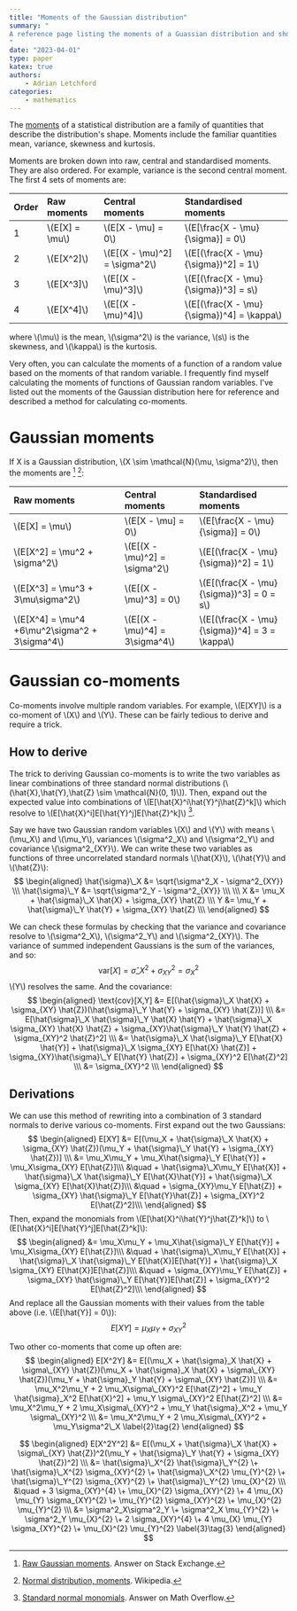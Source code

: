 ```yaml
---
title: "Moments of the Gaussian distribution"
summary: "
A reference page listing the moments of a Guassian distribution and shows how to derive co-moments.
"
date: "2023-04-01"
type: paper
katex: true
authors:
    - Adrian Letchford
categories:
    - mathematics
---
```


The [moments](https://en.wikipedia.org/wiki/Moment_(mathematics)) of a statistical distribution are a family of quantities that describe the distribution's shape. Moments include the familiar quantities mean, variance, skewness and kurtosis.

Moments are broken down into raw, central and standardised moments. They are also ordered. For example, variance is the second central moment. The first 4 sets of moments are:

| Order  | Raw moments         | Central moments                   | Standardised moments                          |
|--------|:--------------------|:----------------------------------|:----------------------------------------------|
| 1      | \\(E[X] = \mu\\)    | \\(E[X - \mu] = 0\\)              | \\(E[\frac{X - \mu}{\sigma}] = 0\\)           |
| 2      | \\(E[X^2]\\)        | \\(E[(X - \mu)^2] = \sigma^2\\)   | \\(E[(\frac{X - \mu}{\sigma})^2] = 1\\)       |
| 3      | \\(E[X^3]\\)        | \\(E[(X - \mu)^3]\\)              | \\(E[(\frac{X - \mu}{\sigma})^3] = s\\)       |
| 4      | \\(E[X^4]\\)        | \\(E[(X - \mu)^4]\\)              | \\(E[(\frac{X - \mu}{\sigma})^4] = \kappa\\)  |

where \\(\mu\\) is the mean, \\(\sigma^2\\) is the variance, \\(s\\) is the skewness, and \\(\kappa\\) is the kurtosis.

Very often, you can calculate the moments of a function of a random value based on the moments of that random variable. I frequently find myself calculating the moments of functions of Gaussian random variables. I've listed out the moments of the Gaussian distribution here for reference and described a method for calculating co-moments.

# Gaussian moments

If X is a Gaussian distribution, \\(X \sim \mathcal{N}(\mu, \sigma^2)\\), then the moments are [^1] [^2]:


| Raw moments                                      | Central moments                  | Standardised moments                              |
|:-------------------------------------------------|:---------------------------------|:--------------------------------------------------|
| \\(E[X] = \mu\\)                                 | \\(E[X - \mu] = 0\\)             | \\(E[\frac{X - \mu}{\sigma}] = 0\\)               |
| \\(E[X^2] = \mu^2 + \sigma^2\\)                  | \\(E[(X - \mu)^2] = \sigma^2\\)  | \\(E[(\frac{X - \mu}{\sigma})^2] = 1\\)           |
| \\(E[X^3] = \mu^3 + 3\mu\sigma^2\\)              | \\(E[(X - \mu)^3] = 0\\)         | \\(E[(\frac{X - \mu}{\sigma})^3] = 0 = s\\)       |
| \\(E[X^4] = \mu^4 +6\mu^2\sigma^2 + 3\sigma^4\\) | \\(E[(X - \mu)^4] = 3\sigma^4\\) | \\(E[(\frac{X - \mu}{\sigma})^4] = 3 = \kappa\\)  |

# Gaussian co-moments

Co-moments involve multiple random variables. For example, \\(E[XY]\\) is a co-moment of \\(X\\) and \\(Y\\). These can be fairly tedious to derive and require a trick.

## How to derive

The trick to deriving Gaussian co-moments is to write the two variables as linear combinations of three standard normal distributions (\\(\hat{X},\hat{Y},\hat{Z} \sim \mathcal{N}(0, 1)\\)). Then, expand out the expected value into combinations of \\(E[\hat{X}^i\hat{Y}^j\hat{Z}^k]\\) which resolve to \\(E[\hat{X}^i]E[\hat{Y}^j]E[\hat{Z}^k]\\) [^3].


Say we have two Gaussian random variables \\(X\\) and \\(Y\\) with means \\(\mu_X\\) and \\(\mu_Y\\), variances \\(\sigma^2_X\\) and \\(\sigma^2_Y\\) and covariance \\(\sigma^2_{XY}\\). We can write these two variables as functions of three uncorrelated standard normals \\(\hat{X}\\), \\(\hat{Y}\\) and \\(\hat{Z}\\):
$$
\begin{aligned}
\hat{\sigma}\_X &= \sqrt{\sigma^2_X - \sigma^2_{XY}} \\\
\hat{\sigma}\_Y &= \sqrt{\sigma^2_Y - \sigma^2_{XY}} \\\
\\\
X &= \mu_X + \hat{\sigma}\_X \hat{X} + \sigma_{XY} \hat{Z} \\\
Y &= \mu_Y + \hat{\sigma}\_Y \hat{Y} + \sigma_{XY} \hat{Z} \\\
\end{aligned}
$$

We can check these formulas by checking that the variance and covariance resolve to \\(\sigma^2_X\\), \\(\sigma^2_Y\\) and \\(\sigma^2_{XY}\\). The variance of summed independent Gaussians is the sum of the variances, and so:
$$
\text{var}[X] = \hat{\sigma}\_X^2 + \sigma_{XY}^2= \sigma^2_X
$$
\\(Y\\) resolves the same. And the covariance:
$$
\begin{aligned}
\text{cov}[X,Y] &= E[(\hat{\sigma}\_X \hat{X} + \sigma_{XY} \hat{Z})(\hat{\sigma}\_Y \hat{Y} + \sigma_{XY} \hat{Z})] \\\
&= E[\hat{\sigma}\_X \hat{\sigma}\_Y \hat{X} \hat{Y} +  \hat{\sigma}\_X \sigma_{XY} \hat{X} \hat{Z} + \sigma_{XY}\hat{\sigma}\_Y \hat{Y} \hat{Z}  + \sigma_{XY}^2 \hat{Z}^2] \\\
&= \hat{\sigma}\_X \hat{\sigma}\_Y E[\hat{X} \hat{Y}] +  \hat{\sigma}\_X \sigma_{XY} E[\hat{X} \hat{Z}] + \sigma_{XY}\hat{\sigma}\_Y E[\hat{Y} \hat{Z}]  + \sigma_{XY}^2 E[\hat{Z}^2] \\\
&= \sigma_{XY}^2 \\\
\end{aligned}
$$

## Derivations

We can use this method of rewriting into a combination of 3 standard normals to derive various co-moments. First expand out the two Gaussians:
$$
\begin{aligned}
E[XY] &= E[(\mu_X + \hat{\sigma}\_X \hat{X} + \sigma_{XY} \hat{Z})(\mu_Y + \hat{\sigma}\_Y \hat{Y} + \sigma_{XY} \hat{Z})] \\\
&= \mu_X\mu_Y  + \mu_X\hat{\sigma}\_Y E[\hat{Y}] + \mu_X\sigma_{XY} E[\hat{Z}]\\\
&\quad + \hat{\sigma}\_X\mu_Y E[\hat{X}]  + \hat{\sigma}\_X \hat{\sigma}\_Y E[\hat{X}\hat{Y}] + \hat{\sigma}\_X \sigma_{XY} E[\hat{X}\hat{Z}]\\\
&\quad + \sigma_{XY}\mu_Y E[\hat{Z}] + \sigma_{XY} \hat{\sigma}\_Y E[\hat{Y}\hat{Z}] + \sigma_{XY}^2 E[\hat{Z}^2]\\\
\end{aligned}
$$
Then, expand the monomials from  \\(E[\hat{X}^i\hat{Y}^j\hat{Z}^k]\\) to \\(E[\hat{X}^i]E[\hat{Y}^j]E[\hat{Z}^k]\\):
$$
\begin{aligned}
&= \mu_X\mu_Y  + \mu_X\hat{\sigma}\_Y E[\hat{Y}] + \mu_X\sigma_{XY} E[\hat{Z}]\\\
&\quad + \hat{\sigma}\_X\mu_Y E[\hat{X}]  + \hat{\sigma}\_X \hat{\sigma}\_Y E[\hat{X}]E[\hat{Y}] + \hat{\sigma}\_X \sigma_{XY} E[\hat{X}]E[\hat{Z}]\\\
&\quad + \sigma_{XY}\mu_Y E[\hat{Z}] + \sigma_{XY} \hat{\sigma}\_Y E[\hat{Y}]E[\hat{Z}] + \sigma_{XY}^2 E[\hat{Z}^2]\\\
\end{aligned}
$$
And replace all the Gaussian moments with their values from the table above (i.e. \\(E[\hat{Y}] = 0\\)):
$$
E[XY] = \mu_X\mu_Y + \sigma_{XY}^2 \tag{1}
$$

Two other co-moments that come up often are:
$$
\begin{aligned}
E[X^2Y] &= E[(\mu_X + \hat{\sigma}_X \hat{X} + \sigma\_{XY} \hat{Z})(\mu_X + \hat{\sigma}_X \hat{X} + \sigma\_{XY} \hat{Z})(\mu_Y + \hat{\sigma}_Y \hat{Y} + \sigma\_{XY} \hat{Z})] \\\
&= \mu_X^2\mu_Y  + 2 \mu_X\sigma\_{XY}^2 E[\hat{Z}^2] + \mu_Y \hat{\sigma}_X^2 E[\hat{X}^2] + \mu_Y \sigma\_{XY}^2 E[\hat{Z}^2] \\\
&= \mu_X^2\mu_Y  + 2 \mu_X\sigma\_{XY}^2 + \mu_Y \hat{\sigma}_X^2 + \mu_Y \sigma\_{XY}^2 \\\
&= \mu_X^2\mu_Y  + 2 \mu_X\sigma\_{XY}^2 + \mu_Y\sigma^2\_X \label{2}\tag{2}
\end{aligned}
$$



$$
\begin{aligned}
E[X^2Y^2] &= E[(\mu_X + \hat{\sigma}\_X \hat{X} + \sigma\_{XY} \hat{Z})^2(\mu_Y + \hat{\sigma}\_Y \hat{Y} + \sigma_{XY} \hat{Z})^2] \\\
&= \hat{\sigma}\_X^{2} \hat{\sigma}\_Y^{2}
\+ \hat{\sigma}\_X^{2} \sigma_{XY}^{2}
\+ \hat{\sigma}\_X^{2} \mu_{Y}^{2}
\+ \hat{\sigma}\_Y^{2} \sigma_{XY}^{2}
\+ \hat{\sigma}\_Y^{2} \mu_{X}^{2} \\\
&\quad + 3 \sigma_{XY}^{4}
\+ \mu_{X}^{2} \sigma_{XY}^{2}
\+ 4 \mu_{X} \mu_{Y} \sigma_{XY}^{2}
\+ \mu_{Y}^{2} \sigma_{XY}^{2}
\+ \mu_{X}^{2} \mu_{Y}^{2} \\\
&= \sigma^2_X\sigma^2_Y
\+ \sigma^2_X \mu_{Y}^{2}
\+ \sigma^2_Y \mu_{X}^{2}
\+ 2 \sigma_{XY}^{4}
\+ 4 \mu_{X} \mu_{Y} \sigma_{XY}^{2}
\+ \mu_{X}^{2} \mu_{Y}^{2}  \label{3}\tag{3}
\end{aligned}
$$

[^1]: [Raw Gaussian moments](https://math.stackexchange.com/a/4030443). Answer on Stack Exchange.
[^2]: [Normal distribution, moments](https://en.wikipedia.org/wiki/Normal_distribution#Moments). Wikipedia.
[^3]: [Standard normal monomials](https://mathoverflow.net/questions/330162/correlation-between-square-of-normal-random-variables#comment822946_330162). Answer on Math Overflow.